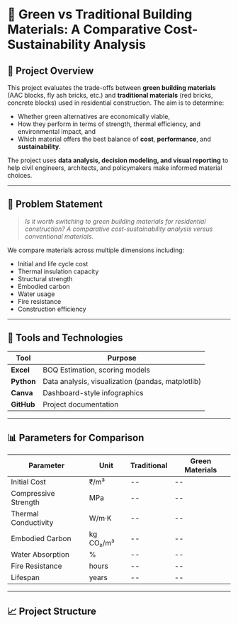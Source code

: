 # 🧱 Green vs Traditional Building Materials: A Comparative Cost-Sustainability Analysis

## 📌 Project Overview

This project evaluates the trade-offs between **green building materials** (AAC blocks, fly ash bricks, etc.) and **traditional materials** (red bricks, concrete blocks) used in residential construction. The aim is to determine:

- Whether green alternatives are economically viable,
- How they perform in terms of strength, thermal efficiency, and environmental impact, and
- Which material offers the best balance of **cost**, **performance**, and **sustainability**.

The project uses **data analysis, decision modeling, and visual reporting** to help civil engineers, architects, and policymakers make informed material choices.

---

## 🎯 Problem Statement

> *Is it worth switching to green building materials for residential construction? A comparative cost-sustainability analysis versus conventional materials.*

We compare materials across multiple dimensions including:
- Initial and life cycle cost
- Thermal insulation capacity
- Structural strength
- Embodied carbon
- Water usage
- Fire resistance
- Construction efficiency

---

## 🧰 Tools and Technologies

| Tool        | Purpose                           |
|-------------|------------------------------------|
| **Excel**   | BOQ Estimation, scoring models     |
| **Python**  | Data analysis, visualization (pandas, matplotlib) |
| **Canva**   | Dashboard-style infographics       |
| **GitHub**  | Project documentation              |

---

## 📊 Parameters for Comparison

| Parameter              | Unit        | Traditional | Green Materials |
|------------------------|-------------|-------------|------------------|
| Initial Cost           | ₹/m³        | --          | --               |
| Compressive Strength   | MPa         | --          | --               |
| Thermal Conductivity   | W/m·K        | --          | --               |
| Embodied Carbon        | kg CO₂/m³   | --          | --               |
| Water Absorption       | %           | --          | --               |
| Fire Resistance        | hours       | --          | --               |
| Lifespan               | years       | --          | --               |

---

## 📈 Project Structure

